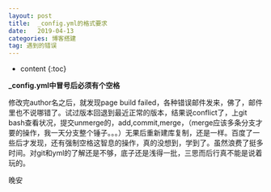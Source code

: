 ```yaml
---
layout: post
title:  _config.yml的格式要求
date:   2019-04-13
categories: 博客搭建
tag: 遇到的错误
---
```


* content
{:toc}


**_config.yml中冒号后必须有个空格**


修改完author名之后，就发现page build failed，各种错误邮件发来，佛了，邮件里也不说哪错了。试过版本回退到最近正常的版本，结果说conflict了，上git bash查看状况，提交unmerge的，add,commit,merge，（merge应该多条分支才要的操作，我一天分支整个锤子。。。）无果后重新建库复制，还是一样。百度了一些后才发现，还有强制空格这智息的操作，真的没想到，学到了。虽然浪费了挺多时间。对git和yml的了解还是不够，底子还是浅得一批，三思而后行真不能是说着玩的。


晚安

